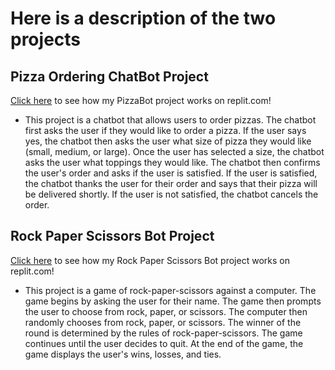 # Here is a description of the two projects
## Pizza Ordering ChatBot Project
[Click here](https://replit.com/@athiwatsirinant/PizzaOrderingBotProject) to see how my PizzaBot project works on replit.com!

- This project is a chatbot that allows users to order pizzas. The chatbot first asks the user if they would like to order a pizza. If the user says yes, the chatbot then asks the user what size of pizza they would like (small, medium, or large). Once the user has selected a size, the chatbot asks the user what toppings they would like. The chatbot then confirms the user's order and asks if the user is satisfied. If the user is satisfied, the chatbot thanks the user for their order and says that their pizza will be delivered shortly. If the user is not satisfied, the chatbot cancels the order.

## Rock Paper Scissors Bot Project
[Click here](https://replit.com/@athiwatsirinant/RockPaperScissorBotProject) to see how my Rock Paper Scissors Bot project works on replit.com!
- This project is a game of rock-paper-scissors against a computer. The game begins by asking the user for their name. The game then prompts the user to choose from rock, paper, or scissors. The computer then randomly chooses from rock, paper, or scissors. The winner of the round is determined by the rules of rock-paper-scissors. The game continues until the user decides to quit. At the end of the game, the game displays the user's wins, losses, and ties.
